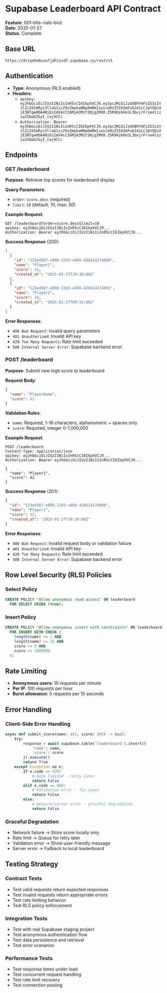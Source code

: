 # Supabase Leaderboard API Contract

**Feature**: 001-title-rialo-bird  
**Date**: 2025-01-27  
**Status**: Complete

## Base URL
```
https://drsyehmbsoofjdhtivdf.supabase.co/rest/v1
```

## Authentication
- **Type**: Anonymous (RLS enabled)
- **Headers**: 
  - `apikey: eyJhbGciOiJIUzI1NiIsInR5cCI6IkpXVCJ9.eyJpc3MiOiJzdXBhYmFzZSIsInJlZiI6ImRyc3llaG1ic29vZmpkaHRpdmRmIiwicm9sZSI6ImFub24iLCJpYXQiOjE3NTgwODA4NjEsImV4cCI6MjA3MzY1Njg2MX0.Z5R9KzkkUJL3bxjrFrse4lzziwJSbwG3SyI_caj9CCc`
  - `Authorization: Bearer eyJhbGciOiJIUzI1NiIsInR5cCI6IkpXVCJ9.eyJpc3MiOiJzdXBhYmFzZSIsInJlZiI6ImRyc3llaG1ic29vZmpkaHRpdmRmIiwicm9sZSI6ImFub24iLCJpYXQiOjE3NTgwODA4NjEsImV4cCI6MjA3MzY1Njg2MX0.Z5R9KzkkUJL3bxjrFrse4lzziwJSbwG3SyI_caj9CCc`

## Endpoints

### GET /leaderboard
**Purpose**: Retrieve top scores for leaderboard display

**Query Parameters**:
- `order`: `score.desc` (required)
- `limit`: `10` (default: 10, max: 50)

**Example Request**:
```http
GET /leaderboard?order=score.desc&limit=10
apikey: eyJhbGciOiJIUzI1NiIsInR5cCI6IkpXVCJ9...
Authorization: Bearer eyJhbGciOiJIUzI1NiIsInR5cCI6IkpXVCJ9...
```

**Success Response** (200):
```json
[
  {
    "id": "123e4567-e89b-12d3-a456-426614174000",
    "name": "Player1",
    "score": 42,
    "created_at": "2025-01-27T10:30:00Z"
  },
  {
    "id": "123e4567-e89b-12d3-a456-426614174001", 
    "name": "Player2",
    "score": 38,
    "created_at": "2025-01-27T09:15:00Z"
  }
]
```

**Error Responses**:
- `400 Bad Request`: Invalid query parameters
- `401 Unauthorized`: Invalid API key
- `429 Too Many Requests`: Rate limit exceeded
- `500 Internal Server Error`: Supabase backend error

### POST /leaderboard
**Purpose**: Submit new high score to leaderboard

**Request Body**:
```json
{
  "name": "PlayerName",
  "score": 42
}
```

**Validation Rules**:
- `name`: Required, 1-16 characters, alphanumeric + spaces only
- `score`: Required, integer 0-1,000,000

**Example Request**:
```http
POST /leaderboard
Content-Type: application/json
apikey: eyJhbGciOiJIUzI1NiIsInR5cCI6IkpXVCJ9...
Authorization: Bearer eyJhbGciOiJIUzI1NiIsInR5cCI6IkpXVCJ9...

{
  "name": "Player1",
  "score": 42
}
```

**Success Response** (201):
```json
{
  "id": "123e4567-e89b-12d3-a456-426614174000",
  "name": "Player1", 
  "score": 42,
  "created_at": "2025-01-27T10:30:00Z"
}
```

**Error Responses**:
- `400 Bad Request`: Invalid request body or validation failure
- `401 Unauthorized`: Invalid API key
- `429 Too Many Requests`: Rate limit exceeded
- `500 Internal Server Error`: Supabase backend error

## Row Level Security (RLS) Policies

### Select Policy
```sql
CREATE POLICY "Allow anonymous read access" ON leaderboard
  FOR SELECT USING (true);
```

### Insert Policy  
```sql
CREATE POLICY "Allow anonymous insert with constraints" ON leaderboard
  FOR INSERT WITH CHECK (
    length(name) >= 1 AND 
    length(name) <= 16 AND
    score >= 0 AND 
    score <= 1000000
  );
```

## Rate Limiting
- **Anonymous users**: 10 requests per minute
- **Per IP**: 100 requests per hour
- **Burst allowance**: 5 requests per 10 seconds

## Error Handling

### Client-Side Error Handling
```python
async def submit_score(name: str, score: int) -> bool:
    try:
        response = await supabase.table('leaderboard').insert({
            'name': name,
            'score': score
        }).execute()
        return True
    except Exception as e:
        if e.code == 429:
            # Rate limited - retry later
            return False
        elif e.code == 400:
            # Validation error - fix input
            return False
        else:
            # Network/server error - graceful degradation
            return False
```

### Graceful Degradation
- Network failure → Store score locally only
- Rate limit → Queue for retry later
- Validation error → Show user-friendly message
- Server error → Fallback to local leaderboard

## Testing Strategy

### Contract Tests
- Test valid requests return expected responses
- Test invalid requests return appropriate errors
- Test rate limiting behavior
- Test RLS policy enforcement

### Integration Tests
- Test with real Supabase staging project
- Test anonymous authentication flow
- Test data persistence and retrieval
- Test error scenarios

### Performance Tests
- Test response times under load
- Test concurrent request handling
- Test rate limit recovery
- Test connection pooling
